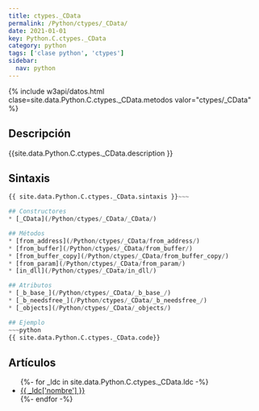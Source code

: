 ```yaml
---
title: ctypes._CData
permalink: /Python/ctypes/_CData/
date: 2021-01-01
key: Python.C.ctypes._CData
category: python
tags: ['clase python', 'ctypes']
sidebar: 
  nav: python
---
```


{% include w3api/datos.html clase=site.data.Python.C.ctypes._CData.metodos valor="ctypes/_CData" %}

## Descripción
{{site.data.Python.C.ctypes._CData.description }}

## Sintaxis
~~~python
{{ site.data.Python.C.ctypes._CData.sintaxis }}~~~

## Constructores
* [_CData](/Python/ctypes/_CData/_CData/)

## Métodos
* [from_address](/Python/ctypes/_CData/from_address/)
* [from_buffer](/Python/ctypes/_CData/from_buffer/)
* [from_buffer_copy](/Python/ctypes/_CData/from_buffer_copy/)
* [from_param](/Python/ctypes/_CData/from_param/)
* [in_dll](/Python/ctypes/_CData/in_dll/)

## Atributos
* [_b_base_](/Python/ctypes/_CData/_b_base_/)
* [_b_needsfree_](/Python/ctypes/_CData/_b_needsfree_/)
* [_objects](/Python/ctypes/_CData/_objects/)

## Ejemplo
~~~python
{{ site.data.Python.C.ctypes._CData.code}}
~~~

## Artículos
<ul>
{%- for _ldc in site.data.Python.C.ctypes._CData.ldc -%}
   <li>
       <a href="{{_ldc['url'] }}">{{ _ldc['nombre'] }}</a>
   </li>
{%- endfor -%}
</ul>
